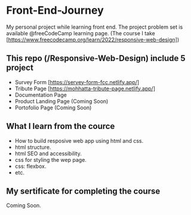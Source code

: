 # Front-End-Journey
My personal project while learning front end.
The project problem set is available @freeCodeCamp learning page.
(The course I take [https://www.freecodecamp.org/learn/2022/responsive-web-design])

## This repo (/Responsive-Web-Design) include 5 project
- Survey Form [https://servey-form-fcc.netlify.app/]
- Tribute Page [https://mohhatta-tribute-page.netlify.app/]
- Documentation Page
- Product Landing Page (Coming Soon)
- Portofolio Page (Coming Soon)

## What I learn from the cource
- How to build resposive web app using html and css.
- html structure.
- html SEO and accessibility.
- css for styling the wep page.
- css: flexbox.
- etc.

## My sertificate for completing the course
Coming Soon.
